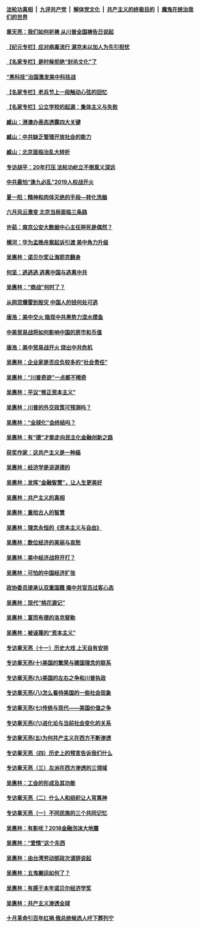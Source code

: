####  [法轮功真相](../../../../basic/blob/master/README.md?t=06270831) &nbsp;|&nbsp; [九评共产党](../../../../9ping.md/blob/master/README.md?t=06270831) &nbsp;|&nbsp; [解体党文化](../../../../jtdwh.md/blob/master/README.md?t=06270831)  &nbsp;|&nbsp; [共产主义的终极目的](../../../../gczydzjmd.md/blob/master/README.md?t=06270831) &nbsp;|&nbsp; [魔鬼在统治我们的世界](../../../../mgztzwmdsj.md/blob/master/README.md?t=06270831) 

#### [章天亮：我们如何祈祷 从川普全国祷告日说起](../pages/nsc423/n11944627.md?t=06270831) 

#### [【纪元专栏】应对病毒流行 渥京未以加人为先引担忧](../pages/nsc423/n11875714.md?t=06270831) 

#### [【名家专栏】是时候拒绝“封杀文化”了](../pages/nsc423/n11814093.md?t=06270831) 

#### [“黑科技”治国激发美中科技战](../pages/nsc423/n11638056.md?t=06270831) 

#### [【名家专栏】老兵节上一段触动心弦的回忆](../pages/nsc423/n11646016.md?t=06270831) 

#### [【名家专栏】公立学校的起源：集体主义与失败](../pages/nsc423/n11601833.md?t=06270831) 

#### [臧山：港澳办表态透露四大关键](../pages/nsc423/n11421628.md?t=06270831) 

#### [臧山：中共缺乏管理开放社会的能力](../pages/nsc423/n11407457.md?t=06270831) 

#### [臧山：北京面临治乱大转折](../pages/nsc423/n11406895.md?t=06270831) 

#### [专访胡平：20年打压 法轮功屹立不倒意义深远](../pages/nsc423/n11398800.md?t=06270831) 

#### [中共最怕“逢九必乱”2019人权战开火](../pages/nsc423/n11385248.md?t=06270831) 

#### [夏一阳：精神和肉体灭绝的手段—转化洗脑](../pages/nsc423/n11368250.md?t=06270831) 

#### [六月风云激变 北京当局面临三条路](../pages/nsc423/n11313668.md?t=06270831) 

#### [许茹：南京公安大数据中心主任猝死是偶然？](../pages/nsc423/n11064744.md?t=06270831) 

#### [横河：华为孟晚舟案起诉引渡 美中角力升级](../pages/nsc423/n11027230.md?t=06270831) 

#### [吴惠林：诺贝尔奖让海耶克翻身](../pages/nsc423/n10890049.md?t=06270831) 

#### [何坚：逃逃逃 逃离中国与逃离中共](../pages/nsc423/n10592891.md?t=06270831) 

#### [吴惠林：“商战”何时了？](../pages/nsc423/n10573558.md?t=06270831) 

#### [从网贷爆雷到股灾 中国人的钱何处可逃](../pages/nsc423/n10572800.md?t=06270831) 

#### [唐浩：美中交火 隐现中共黑势力混水摸鱼](../pages/nsc423/n10544040.md?t=06270831) 

#### [中美贸易战将如何影响中国的房市和币值](../pages/nsc423/n10543697.md?t=06270831) 

#### [唐浩：美中贸易战开火 烧出中共危机](../pages/nsc423/n10540126.md?t=06270831) 

#### [吴惠林：企业家是否应负较多的“社会责任”](../pages/nsc423/n10535022.md?t=06270831) 

#### [吴惠林：“川普奇迹”一点都不稀奇](../pages/nsc423/n10512808.md?t=06270831) 

#### [吴惠林：平议“修正资本主义”](../pages/nsc423/n10495724.md?t=06270831) 

#### [吴惠林：川普的外交政策可预测吗？](../pages/nsc423/n10462387.md?t=06270831) 

#### [吴惠林：“全球化”会终结吗？](../pages/nsc423/n10452838.md?t=06270831) 

#### [吴惠林：有“德”才能走向民主化金融创新之路](../pages/nsc423/n10432292.md?t=06270831) 

#### [获奖作家：这共产主义是一种癌](../pages/nsc423/n10431541.md?t=06270831) 

#### [吴惠林：经济学是讲道德的](../pages/nsc423/n10398014.md?t=06270831) 

#### [吴惠林：发挥“金融智慧”，让人生更美好](../pages/nsc423/n10375019.md?t=06270831) 

#### [吴惠林：共产主义的真相](../pages/nsc423/n10351394.md?t=06270831) 

#### [吴惠林：重拾古人的智慧](../pages/nsc423/n10337691.md?t=06270831) 

#### [吴惠林：理念永恒的《资本主义与自由》](../pages/nsc423/n10316274.md?t=06270831) 

#### [吴惠林：数位经济的美丽与哀愁](../pages/nsc423/n10292946.md?t=06270831) 

#### [吴惠林：美中经济战将开打？](../pages/nsc423/n10258825.md?t=06270831) 

#### [吴惠林：可怕的中国经济扩张](../pages/nsc423/n10219147.md?t=06270831) 

#### [政协委员提承认双重国籍 揭中共官员过客心态](../pages/nsc423/n10208809.md?t=06270831) 

#### [吴惠林：现代“桃花源记”](../pages/nsc423/n10185234.md?t=06270831) 

#### [吴惠林：富而有德的洛克斐勒](../pages/nsc423/n10142264.md?t=06270831) 

#### [吴惠林：被诬蔑的“资本主义”](../pages/nsc423/n10124816.md?t=06270831) 

#### [专访章天亮（十一）历史大戏 上天自有安排](../pages/nsc423/n10094905.md?t=06270831) 

#### [专访章天亮(十)美国的繁荣与建国理念的联系](../pages/nsc423/n10094899.md?t=06270831) 

#### [专访章天亮(九)美国的左右之争和川普执政](../pages/nsc423/n10094889.md?t=06270831) 

#### [专访章天亮(八)怎么看待美国的一些社会现象](../pages/nsc423/n10094857.md?t=06270831) 

#### [专访章天亮(七)传统与现代——美国价值之争](../pages/nsc423/n10093140.md?t=06270831) 

#### [专访章天亮(六)进化论与当前社会变化的关系](../pages/nsc423/n10092036.md?t=06270831) 

#### [专访章天亮(五)为何共产主义在西方不断渗透](../pages/nsc423/n10083620.md?t=06270831) 

#### [专访章天亮（四）历史上的预言告诉我们什么](../pages/nsc423/n10083606.md?t=06270831) 

#### [专访章天亮（三）左派在西方渗透的三领域](../pages/nsc423/n10081115.md?t=06270831) 

#### [吴惠林：工会的形成及其功能](../pages/nsc423/n10080633.md?t=06270831) 

#### [专访章天亮（二）什么人和组织让人背离神](../pages/nsc423/n10076637.md?t=06270831) 

#### [专访章天亮（一）不同民族的三个共同记忆](../pages/nsc423/n10074188.md?t=06270831) 

#### [吴惠林：有影呒？2018金融泡沫大地震](../pages/nsc423/n10040534.md?t=06270831) 

#### [吴惠林：“爱情”这个东西](../pages/nsc423/n10019423.md?t=06270831) 

#### [吴惠林：由台湾劳动部政次请辞说起](../pages/nsc423/n9979679.md?t=06270831) 

#### [吴惠林：五鬼搬运如何了？](../pages/nsc423/n9925338.md?t=06270831) 

#### [吴惠林：有感于本年诺贝尔经济学奖](../pages/nsc423/n9871883.md?t=06270831) 

#### [吴惠林：共产主义渗透全球](../pages/nsc423/n9812748.md?t=06270831) 

#### [十月革命引百年红祸 俄总统候选人吁下葬列宁](../pages/nsc423/n9810182.md?t=06270831) 

